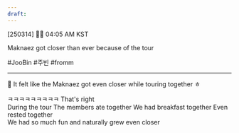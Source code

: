 ```yaml
---
draft:
---
```

[250314] 🐣💭 04:05 AM KST

Maknaez got closer than ever because of the tour

#JooBin #주빈 #fromm
____
🫧 It felt like the Maknaez got even closer while touring together ㅎ

ㅋㅋㅋㅋㅋㅋㅋㅋㅋ That's right  
During the tour
The members ate together
We had breakfast together
Even rested together  
We had so much fun and naturally grew even closer